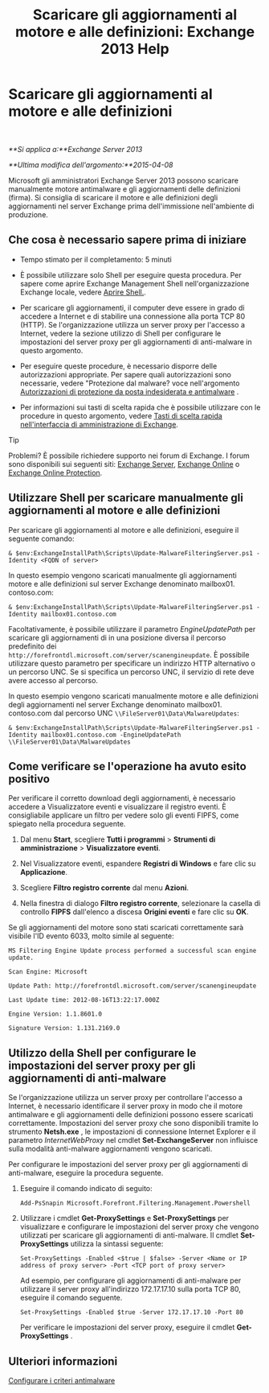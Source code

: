 ﻿---
title: 'Scaricare gli aggiornamenti al motore e alle definizioni: Exchange 2013 Help'
TOCTitle: Scaricare gli aggiornamenti al motore e alle definizioni
ms:assetid: 8f2ca383-e463-4df0-aa5d-29afe2f81aaf
ms:mtpsurl: https://technet.microsoft.com/it-it/library/JJ657471(v=EXCHG.150)
ms:contentKeyID: 50481162
ms.date: 05/22/2018
mtps_version: v=EXCHG.150
ms.translationtype: MT
---

# Scaricare gli aggiornamenti al motore e alle definizioni

 

_**Si applica a:**Exchange Server 2013_

_**Ultima modifica dell'argomento:**2015-04-08_

Microsoft gli amministratori Exchange Server 2013 possono scaricare manualmente motore antimalware e gli aggiornamenti delle definizioni (firma). Si consiglia di scaricare il motore e alle definizioni degli aggiornamenti nel server Exchange prima dell'immissione nell'ambiente di produzione.

## Che cosa è necessario sapere prima di iniziare

  - Tempo stimato per il completamento: 5 minuti

  - È possibile utilizzare solo Shell per eseguire questa procedura. Per sapere come aprire Exchange Management Shell nell'organizzazione Exchange locale, vedere [Aprire Shell.](https://technet.microsoft.com/it-it/library/dd638134\(v=exchg.150\)).

  - Per scaricare gli aggiornamenti, il computer deve essere in grado di accedere a Internet e di stabilire una connessione alla porta TCP 80 (HTTP). Se l'organizzazione utilizza un server proxy per l'accesso a Internet, vedere la sezione utilizzo di Shell per configurare le impostazioni del server proxy per gli aggiornamenti di anti-malware in questo argomento.

  - Per eseguire queste procedure, è necessario disporre delle autorizzazioni appropriate. Per sapere quali autorizzazioni sono necessarie, vedere "Protezione dal malware? voce nell'argomento [Autorizzazioni di protezione da posta indesiderata e antimalware](anti-spam-and-anti-malware-permissions-exchange-2013-help.md) .

  - Per informazioni sui tasti di scelta rapida che è possibile utilizzare con le procedure in questo argomento, vedere [Tasti di scelta rapida nell'interfaccia di amministrazione di Exchange](keyboard-shortcuts-in-the-exchange-admin-center-exchange-online-protection-help.md).


> [!TIP]
> Problemi? È possibile richiedere supporto nei forum di Exchange. I forum sono disponibili sui seguenti siti: <A href="https://go.microsoft.com/fwlink/p/?linkid=60612">Exchange Server</A>, <A href="https://go.microsoft.com/fwlink/p/?linkid=267542">Exchange Online</A> o <A href="https://go.microsoft.com/fwlink/p/?linkid=285351">Exchange Online Protection</A>.



## Utilizzare Shell per scaricare manualmente gli aggiornamenti al motore e alle definizioni

Per scaricare gli aggiornamenti al motore e alle definizioni, eseguire il seguente comando:

    & $env:ExchangeInstallPath\Scripts\Update-MalwareFilteringServer.ps1 -Identity <FQDN of server>

In questo esempio vengono scaricati manualmente gli aggiornamenti motore e alle definizioni sul server Exchange denominato mailbox01. contoso.com:

    & $env:ExchangeInstallPath\Scripts\Update-MalwareFilteringServer.ps1 -Identity mailbox01.contoso.com

Facoltativamente, è possibile utilizzare il parametro *EngineUpdatePath* per scaricare gli aggiornamenti di in una posizione diversa il percorso predefinito dei `http://forefrontdl.microsoft.com/server/scanengineupdate`. È possibile utilizzare questo parametro per specificare un indirizzo HTTP alternativo o un percorso UNC. Se si specifica un percorso UNC, il servizio di rete deve avere accesso al percorso.

In questo esempio vengono scaricati manualmente motore e alle definizioni degli aggiornamenti nel server Exchange denominato mailbox01. contoso.com dal percorso UNC `\\FileServer01\Data\MalwareUpdates`:

    & $env:ExchangeInstallPath\Scripts\Update-MalwareFilteringServer.ps1 -Identity mailbox01.contoso.com -EngineUpdatePath \\FileServer01\Data\MalwareUpdates

## Come verificare se l'operazione ha avuto esito positivo

Per verificare il corretto download degli aggiornamenti, è necessario accedere a Visualizzatore eventi e visualizzare il registro eventi. È consigliabile applicare un filtro per vedere solo gli eventi FIPFS, come spiegato nella procedura seguente.

1.  Dal menu **Start**, scegliere **Tutti i programmi** \> **Strumenti di amministrazione** \> **Visualizzatore eventi**.

2.  Nel Visualizzatore eventi, espandere **Registri di Windows** e fare clic su **Applicazione**.

3.  Scegliere **Filtro registro corrente** dal menu **Azioni**.

4.  Nella finestra di dialogo **Filtro registro corrente**, selezionare la casella di controllo **FIPFS** dall'elenco a discesa **Origini eventi** e fare clic su **OK**.

Se gli aggiornamenti del motore sono stati scaricati correttamente sarà visibile l'ID evento 6033, molto simile al seguente:

`MS Filtering Engine Update process performed a successful scan engine update.`

`Scan Engine: Microsoft`

`Update Path: http://forefrontdl.microsoft.com/server/scanengineupdate`

`Last Update time: ‎2012‎-‎08‎-‎16T13:22:17.000Z`

`Engine Version: 1.1.8601.0`

`Signature Version: 1.131.2169.0`

## Utilizzo della Shell per configurare le impostazioni del server proxy per gli aggiornamenti di anti-malware

Se l'organizzazione utilizza un server proxy per controllare l'accesso a Internet, è necessario identificare il server proxy in modo che il motore antimalware e gli aggiornamenti delle definizioni possono essere scaricati correttamente. Impostazioni del server proxy che sono disponibili tramite lo strumento **Netsh.exe** , le impostazioni di connessione Internet Explorer e il parametro *InternetWebProxy* nel cmdlet **Set-ExchangeServer** non influisce sulla modalità anti-malware aggiornamenti vengono scaricati.

Per configurare le impostazioni del server proxy per gli aggiornamenti di anti-malware, eseguire la procedura seguente.

1.  Eseguire il comando indicato di seguito:
    
        Add-PsSnapin Microsoft.Forefront.Filtering.Management.Powershell

2.  Utilizzare i cmdlet **Get-ProxySettings** e **Set-ProxySettings** per visualizzare e configurare le impostazioni del server proxy che vengono utilizzati per scaricare gli aggiornamenti di anti-malware. Il cmdlet **Set-ProxySettings** utilizza la sintassi seguente:
    
        Set-ProxySettings -Enabled <$true | $false> -Server <Name or IP address of proxy server> -Port <TCP port of proxy server>
    
    Ad esempio, per configurare gli aggiornamenti di anti-malware per utilizzare il server proxy all'indirizzo 172.17.17.10 sulla porta TCP 80, eseguire il comando seguente.
    
        Set-ProxySettings -Enabled $true -Server 172.17.17.10 -Port 80
    
    Per verificare le impostazioni del server proxy, eseguire il cmdlet **Get-ProxySettings** .

## Ulteriori informazioni

[Configurare i criteri antimalware](configure-anti-malware-policies-exchange-2013-help.md)

